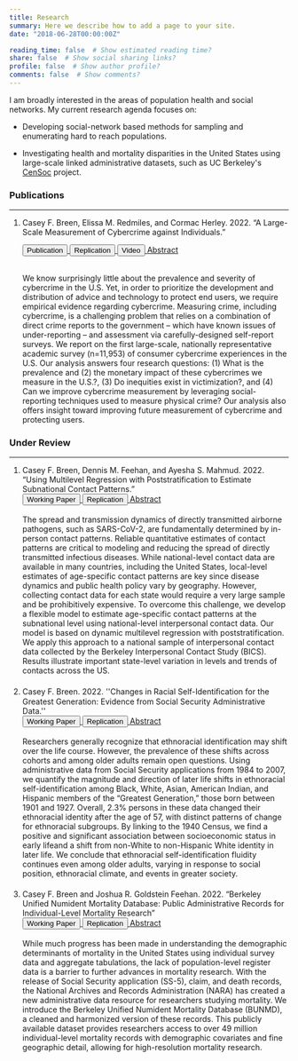 ```yaml
---
title: Research
summary: Here we describe how to add a page to your site.
date: "2018-06-28T00:00:00Z"

reading_time: false  # Show estimated reading time?
share: false  # Show social sharing links?
profile: false  # Show author profile?
comments: false  # Show comments?
---
```


<head>
<meta name="viewport" content="width=device-width, initial-scale=1">
  <!-- Kube CSS -->
<link rel="stylesheet" href="/css/kube.min.css" type="text/css"/> 
<script src="https://ajax.googleapis.com/ajax/libs/jquery/3.6.0/jquery.min.js"></script>
<script src="https://maxcdn.bootstrapcdn.com/bootstrap/3.4.1/js/bootstrap.min.js"></script>
<style>
    ol li { margin-bottom: 20px; }
</style>
</head>

I am broadly interested in the areas of population health and social networks. My current research agenda focuses on:  

- Developing social-network based methods for sampling and enumerating hard to reach populations. 

- Investigating health and mortality disparities in the United States using large-scale linked administrative datasets, such as UC Berkeley's [CenSoc](https://censoc.berkeley.edu/) project.  


### Publications
<hr>


<ol>
<li> Casey F. Breen, Elissa M. Redmiles, and Cormac Herley. 2022. “A Large-Scale Measurement of Cybercrime against Individuals.”  
<!-- Links to pubs, abstract, etc. -->

<a style="white-space: nowrap" href="https://dl.acm.org/doi/10.1145/3491102.3517613" target="_blank" rel="noopener noreferrer"><button type="button" class="btn btn-primary">Publication</button> </a> 
<a style="white-space: nowrap" href="https://doi.org/10.17605/OSF.IO/KNUFM" target="_blank" rel="noopener noreferrer"><button type="button" class="btn btn-primary">Replication</button> </a> 
<a style="white-space: nowrap" href="https://www.youtube.com/watch?v=BjrQJc11Isg" target="_blank" rel="noopener noreferrer"><button type="button" class="btn btn-primary">Video</button> </a> 
<a href="#abstract-cyber" class="btn btn-primary" data-toggle="collapse">Abstract</a>

<!-- Abstract -->
<div id="abstract-cyber" class="collapse">
<br />
We know surprisingly little about the prevalence and severity of cybercrime in the U.S. Yet, in order to prioritize the development and distribution of advice and technology to protect end users, we require empirical evidence regarding cybercrime. Measuring crime, including cybercrime, is a challenging problem that relies on a combination of direct crime reports to the government – which have known issues of under-reporting – and assessment via carefully-designed self-report surveys. We report on the first large-scale, nationally representative academic survey (n=11,953) of consumer cybercrime experiences in the U.S. Our analysis answers four research questions: (1) What is the prevalence and (2) the monetary impact of these cybercrimes we measure in the U.S.?, (3) Do inequities exist in victimization?, and (4) Can we improve cybercrime measurement by leveraging social-reporting techniques used to measure physical crime? Our analysis also offers insight toward improving future measurement of cybercrime and protecting users.</div> 
</li>
</ol>


### Under Review
<hr>
<ol>
<li>
Casey F. Breen, Dennis M. Feehan, and Ayesha S. Mahmud. 2022. “Using Multilevel Regression with Poststratification to Estimate Subnational Contact Patterns.”<br /> <!-- Links to pubs, abstract, etc. --> <a style="white-space: nowrap" href="https://osf.io/preprints/socarxiv/87e32/" target="_blank" rel="noopener noreferrer">
<button type="button" class="btn btn-primary">Working Paper</button> </a> 
<a style="white-space: nowrap" href="https://doi.org/10.17605/OSF.IO/AECWN" target="_blank" rel="noopener noreferrer"><button type="button" class="btn btn-primary">Replication</button> </a> 
<a href="#abstract-bics" class="btn btn-primary" data-toggle="collapse">Abstract</a>
<!-- Abstract -->
<div id="abstract-bics" class="collapse">
<br />
The spread and transmission dynamics of directly transmitted airborne pathogens, such as SARS-CoV-2, are fundamentally determined by in-person contact patterns. Reliable quantitative estimates of contact patterns are critical to modeling and reducing the spread of directly transmitted infectious diseases. While national-level contact data are available in many countries, including the United States, local-level estimates of age-specific contact patterns are key since disease dynamics and public health policy vary by geography. However, collecting contact data for each state would require a very large sample and be prohibitively expensive. To overcome this challenge, we develop a flexible model to estimate age-specific contact patterns at the subnational level using national-level interpersonal contact data. Our model is based on dynamic multilevel regression with poststratification. We apply this approach to a national sample of interpersonal contact data collected by the Berkeley Interpersonal Contact Study (BICS). Results illustrate important state-level variation in levels and trends of contacts across the US.
</div> 
</li>

<li>
Casey F. Breen. 2022. ''Changes in Racial Self-Identiﬁcation for the Greatest Generation: Evidence from Social Security Administrative Data.''<br /> <!-- Links to pubs, abstract, etc. -->
<a style="white-space: nowrap" href="https://osf.io/preprints/socarxiv/b9ek3/" target="_blank" rel="noopener noreferrer">
<button type="button" class="btn btn-primary">Working Paper</button> </a> 
<a style="white-space: nowrap" href="https://osf.io/vzyj9/" target="_blank" rel="noopener noreferrer"><button type="button" class="btn btn-primary">Replication</button> </a> 
<a href="#abstract-ethnoracial" class="btn btn-primary" data-toggle="collapse">Abstract</a>

<!-- Abstract -->
<div id="abstract-ethnoracial" class="collapse">
<br />
Researchers generally recognize that ethnoracial identification may shift over the life course.  However, the prevalence of these shifts across cohorts and among older adults remain open questions. Using administrative data from  Social  Security applications from 1984 to 2007, we quantify the magnitude and direction of later life shifts in ethnoracial self-identification among Black, White, Asian, American Indian, and Hispanic members of the “Greatest Generation,” those born between 1901 and 1927. Overall, 2.3% persons in these data changed their ethnoracial identity after the age of 57, with distinct patterns of change for ethnoracial subgroups. By linking to the 1940 Census, we find a positive and significant association between socioeconomic status in early lifeand a shift from non-White to non-Hispanic White identity in later life.  We conclude that ethnoracial self-identification fluidity continues even among older adults, varying in response to social position, ethnoracial climate, and events in greater society.</div> 
</li>

<li>
Casey F. Breen and Joshua R. Goldstein Feehan. 2022. “Berkeley Unified Numident Mortality Database: Public Administrative Records for Individual-Level Mortality Research” <br /> <!-- Links to pubs, abstract, etc. -->
<a style="white-space: nowrap" href="https://doi.org/10.31235/osf.io/pc294" target="_blank" rel="noopener noreferrer">
<button type="button" class="btn btn-primary">Working Paper</button> </a> 
<a style="white-space: nowrap" href="https://osf.io/eu63f/" target="_blank" rel="noopener noreferrer"><button type="button" class="btn btn-primary">Replication</button> </a> 
<a href="#abstract-bunmd" class="btn btn-primary" data-toggle="collapse">Abstract</a>

<!-- Abstract -->
<div id="abstract-bunmd" class="collapse">
<br />
While much progress has been made in understanding the demographic determinants of mortality in the United States using individual survey data and aggregate tabulations, the lack of population-level register data is a barrier to further advances in mortality research. With the release of Social Security application (SS-5), claim, and death records, the National Archives and Records Administration (NARA) has created a new administrative data resource for researchers studying mortality. We introduce the Berkeley Unified Numident Mortality Database (BUNMD), a cleaned and harmonized version of these records. This publicly available dataset provides researchers access to over 49 million individual-level mortality records with demographic covariates and fine geographic detail, allowing for high-resolution mortality research.
</div> 
</li>
</ol>



